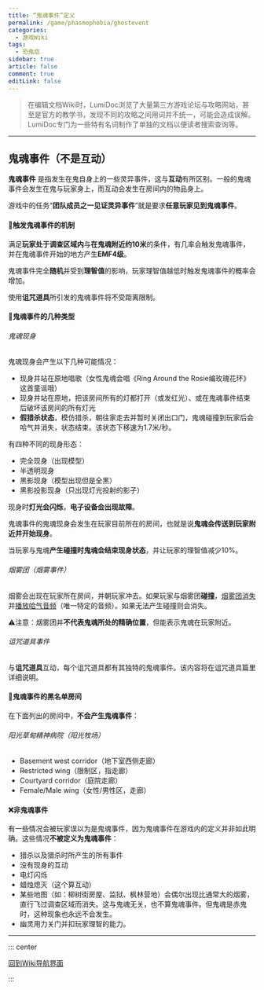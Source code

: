```yaml
---
title: “鬼魂事件”定义
permalink: /game/phasmophobia/ghostevent
categories:
  - 游戏Wiki
tags:
  - 恐鬼症
sidebar: true
article: false
comment: true
editLink: false
---
```



> 在编辑文档Wiki时，LumiDoc浏览了大量第三方游戏论坛与攻略网站，甚至是官方的教学书，发现不同的攻略之间用词并不统一，可能会造成误解。LumiDoc专门为一些特有名词制作了单独的文档以便读者搜索查询等。


------

## 鬼魂事件（不是互动）

**鬼魂事件** 是指发生在鬼自身上的一些灵异事件，这与**互动**有所区别。一般的鬼魂事件会发生在鬼与玩家身上，而互动会发生在房间内的物品身上。

游戏中的任务“**团队成员之一见证灵异事件**”就是要求**任意玩家见到鬼魂事件**。

#### 👻触发鬼魂事件的机制

满足**玩家处于调查区域内**与**在鬼魂附近约10米**的条件，有几率会触发鬼魂事件，并在鬼魂事件开始的地方产生**EMF4级**。

鬼魂事件完全**随机**并受到**理智值**的影响，玩家理智值越低时触发鬼魂事件的概率会增加。

使用**诅咒道具**所引发的鬼魂事件将不受距离限制。

#### 📌鬼魂事件的几种类型

###### 鬼魂现身
鬼魂现身会产生以下几种可能情况：

- 现身并站在原地唱歌（女性鬼魂会唱《Ring Around the Rosie编玫瑰花环》这首童谣哦）
- 现身并站在原地，把该房间所有的灯都打开（或发红光）、或在鬼魂事件结束后破坏该房间的所有灯光
- **假猎杀状态**，模仿猎杀，朝往家走去并暂时关闭出口门，鬼魂碰撞到玩家后会哈气并消失，状态结束。该状态下移速为1.7米/秒。

有四种不同的现身形态：
- 完全现身（出现模型）
- 半透明现身
- 黑影现身（模型出现但是全黑）
- 黑影投影现身（只出现灯光投射的影子）

现身时**灯光会闪烁**，**电子设备会出现故障**。

鬼魂事件的鬼魂现身会发生在玩家目前所在的房间，也就是说**鬼魂会传送到玩家附近并开始现身**。

当玩家与鬼魂**产生碰撞时鬼魂会结束现身状态**，并让玩家的理智值减少10%。

###### 烟雾团（烟雾事件）

烟雾会出现在玩家所在房间，并朝玩家冲去。如果玩家与烟雾团**碰撞**，<u>烟雾团消失</u>并<u>播放哈气音频</u>（唯一特定的音频）。如果无法产生碰撞则会消失。

⚠️注意：烟雾团并**不代表鬼魂所处的精确位置**，但能表示鬼魂在玩家附近。

###### 诅咒道具事件

与**诅咒道具**互动，每个诅咒道具都有其独特的鬼魂事件。该内容将在诅咒道具篇里详细说明。


#### 🚫鬼魂事件的黑名单房间

在下面列出的房间中，**不会产生鬼魂事件**：

###### 阳光草甸精神病院（阳光牧场）
- Basement west corridor（地下室西侧走廊）
- Restricted wing（限制区，指走廊）
- Courtyard corridor（庭院走廊）
- Female/Male wing（女性/男性区，走廊）

#### ❌非鬼魂事件

有一些情况会被玩家误以为是鬼魂事件，因为鬼魂事件在游戏内的定义并非如此明确。这些情况**不被定义为鬼魂事件**：
- 猎杀以及猎杀时所产生的所有事件
- 没有现身的互动
- 电灯闪烁
- 蜡烛熄灭（这个算互动）
- 某些地图（如：柳树街房屋、监狱、枫林营地）会偶尔出现比通常大的烟雾，直行飞过调查区域而消失。这与鬼魂无关，也不算鬼魂事件。但鬼魂是赤鬼时，这种现象也永远不会发生。
- 幽灵用力关门并扣玩家理智的能力。

------

::: center

[<i class="fas fa-home"></i> 回到Wiki导航界面](/game/phasmophobia/start/#📍快速导航)

:::


